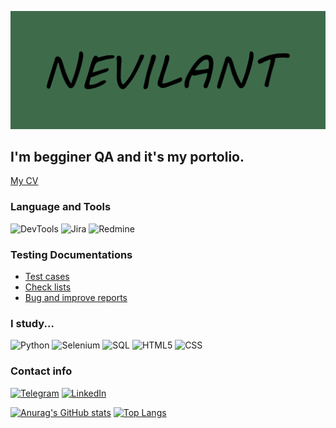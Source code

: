 ![Header](https://github.com/Nevilant/nevilant/blob/main/assets/logo.png)

## I'm begginer QA and it's my portolio.
[My CV](https://drive.google.com/file/d/17sf_CzpyKDNL0c0S5qOb74d65nwrw6QI/view?usp=sharing)

### Language and Tools
![DevTools](https://img.shields.io/badge/-DevTools-090909?style=for-the-badge&logo=appveyor)
![Jira](https://img.shields.io/badge/-Jira-090909?style=for-the-badge&logo=Jira)
![Redmine](https://img.shields.io/badge/-Redmine-090909?style=for-the-badge&logo=Redmine)

### Testing Documentations
- [Test cases](https://github.com/Nevilant/test_cases)
- [Check lists](https://github.com/Nevilant/check_lists)
- [Bug and improve reports](https://github.com/Nevilant/bugs_and_improves_reports)

### I study...
![Python](https://img.shields.io/badge/-Python-090909?style=for-the-badge&logo=Python)
![Selenium](https://img.shields.io/badge/-Selenium-090909?style=for-the-badge&logo=Selenium)
![SQL](https://img.shields.io/badge/-MySQL-090909?style=for-the-badge&logo=MySQL)
![HTML5](https://img.shields.io/badge/-HTML5-090909?style=for-the-badge&logo=HTML5)
![CSS](https://img.shields.io/badge/-CSS-090909?style=for-the-badge&logo=CSS)

### Contact info
[![Telegram](https://img.shields.io/badge/-Telegram-090909?style=for-the-badge&logo=Telegram)](https://t.me/nevilant)
[![LinkedIn](https://img.shields.io/badge/-LinkedIn-090909?style=for-the-badge&logo=LinkedIn)](www.linkedin.com/in/valentinlebedev)


[![Anurag's GitHub stats](https://github-readme-stats.vercel.app/api?username=nevilant)](https://github.com/anuraghazra/github-readme-stats)
[![Top Langs](https://github-readme-stats.vercel.app/api/top-langs/?username=nevilant&layout=compact)](https://github.com/anuraghazra/github-readme-stats)

